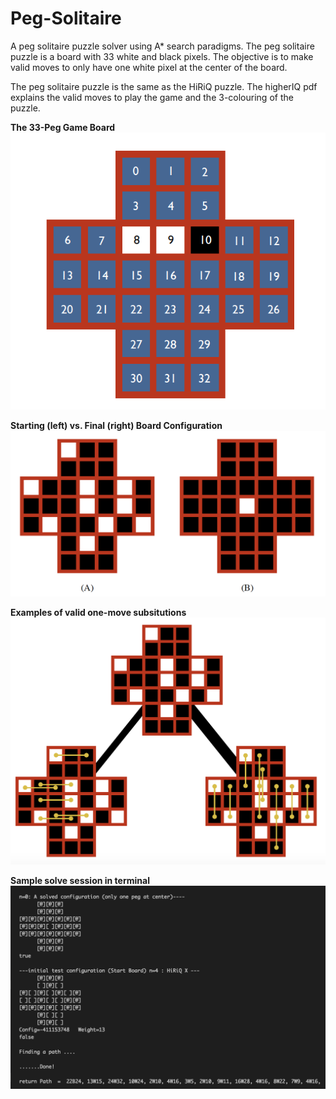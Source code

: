 # Peg-Solitaire
A peg solitaire puzzle solver using A* search paradigms. The peg solitaire puzzle is a board with 33 white and black pixels. The objective is to make valid moves to only have one white pixel at the center of the board.

The peg solitaire puzzle is the same as the HiRiQ puzzle. The higherIQ pdf explains the valid moves to play the game and the 3-colouring of the puzzle.

**The 33-Peg Game Board**
![](./Sample/Board.png)

**Starting (left) vs. Final (right) Board Configuration**
![](./Sample/SampleSolve.png)

**Examples of valid one-move subsitutions**
![](./Sample/ValidSubs.png)

**Sample solve session in terminal**
![](./Sample/Terminal.png)

